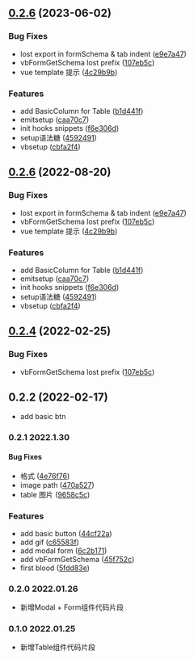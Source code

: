 ## [0.2.6](https://github.com/yingqiwang/vben-snippet-vscode/compare/0.2.3...0.2.6) (2023-06-02)


### Bug Fixes

* lost export in formSchema & tab indent ([e9e7a47](https://github.com/yingqiwang/vben-snippet-vscode/commit/e9e7a47599f06ad8462bec07eeaff7126d56f456))
* vbFormGetSchema lost prefix ([107eb5c](https://github.com/yingqiwang/vben-snippet-vscode/commit/107eb5cca4cb3c2663592f6cd41eeebfac1ef3aa))
* vue template 提示 ([4c29b9b](https://github.com/yingqiwang/vben-snippet-vscode/commit/4c29b9bb56244effdc9c44cda566c5681193303c))


### Features

* add BasicColumn for Table ([b1d441f](https://github.com/yingqiwang/vben-snippet-vscode/commit/b1d441fa936b306ebeef3e6ab87a799f73dbcb44))
* emitsetup ([caa70c7](https://github.com/yingqiwang/vben-snippet-vscode/commit/caa70c7151d9d3d25f71038d027aff98f092523f))
* init hooks snippets ([f6e306d](https://github.com/yingqiwang/vben-snippet-vscode/commit/f6e306dc2d99f0ffcca4bcd0ec4e3d6589dc221e))
* setup语法糖 ([4592491](https://github.com/yingqiwang/vben-snippet-vscode/commit/4592491efabe17f1f7369c41d6561017b7ea8f2f))
* vbsetup ([cbfa2f4](https://github.com/yingqiwang/vben-snippet-vscode/commit/cbfa2f4f38307a1a92c10cd8bd1030e936ea7246))



## [0.2.6](https://github.com/yingqiwang/vben-snippet-vscode/compare/0.2.3...0.2.6) (2022-08-20)


### Bug Fixes

* lost export in formSchema & tab indent ([e9e7a47](https://github.com/yingqiwang/vben-snippet-vscode/commit/e9e7a47599f06ad8462bec07eeaff7126d56f456))
* vbFormGetSchema lost prefix ([107eb5c](https://github.com/yingqiwang/vben-snippet-vscode/commit/107eb5cca4cb3c2663592f6cd41eeebfac1ef3aa))
* vue template 提示 ([4c29b9b](https://github.com/yingqiwang/vben-snippet-vscode/commit/4c29b9bb56244effdc9c44cda566c5681193303c))


### Features

* add BasicColumn for Table ([b1d441f](https://github.com/yingqiwang/vben-snippet-vscode/commit/b1d441fa936b306ebeef3e6ab87a799f73dbcb44))
* emitsetup ([caa70c7](https://github.com/yingqiwang/vben-snippet-vscode/commit/caa70c7151d9d3d25f71038d027aff98f092523f))
* init hooks snippets ([f6e306d](https://github.com/yingqiwang/vben-snippet-vscode/commit/f6e306dc2d99f0ffcca4bcd0ec4e3d6589dc221e))
* setup语法糖 ([4592491](https://github.com/yingqiwang/vben-snippet-vscode/commit/4592491efabe17f1f7369c41d6561017b7ea8f2f))
* vbsetup ([cbfa2f4](https://github.com/yingqiwang/vben-snippet-vscode/commit/cbfa2f4f38307a1a92c10cd8bd1030e936ea7246))



## [0.2.4](https://github.com/yingqiwang/vben-snippet-vscode/compare/0.2.3...0.2.4) (2022-02-25)


### Bug Fixes

* vbFormGetSchema lost prefix ([107eb5c](https://github.com/yingqiwang/vben-snippet-vscode/commit/107eb5cca4cb3c2663592f6cd41eeebfac1ef3aa))


## 0.2.2 (2022-02-17)
* add basic btn

### 0.2.1 2022.1.30

#### Bug Fixes

* 格式 ([4e76f76](https://github.com/yingqiwang/vben-snippet-vscode/commit/4e76f761033afc6fc612d9ac547f1d6fa23a0bbd))
* image path ([470a527](https://github.com/yingqiwang/vben-snippet-vscode/commit/470a527213fbe872934fea6ca77b7212610d5821))
* table 图片 ([9658c5c](https://github.com/yingqiwang/vben-snippet-vscode/commit/9658c5c752350549806e7e656e4547dc92de760a))


### Features

* add basic button ([44cf22a](https://github.com/yingqiwang/vben-snippet-vscode/commit/44cf22a10117fab82284689791353dcbff14cc55))
* add gif ([c65583f](https://github.com/yingqiwang/vben-snippet-vscode/commit/c65583fdd02403c2104337d13cf843ac521bd6bb))
* add modal form ([6c2b171](https://github.com/yingqiwang/vben-snippet-vscode/commit/6c2b1713e4997995860f4b181fbc8163b6a7dbd9))
* add vbFormGetSchema ([45f752c](https://github.com/yingqiwang/vben-snippet-vscode/commit/45f752c44a81b03f07816d28976ea650c9bfa3e3))
* first blood ([5fdd83e](https://github.com/yingqiwang/vben-snippet-vscode/commit/5fdd83e8b3c74f66cddf28da560d899fe6057191))

### 0.2.0 2022.01.26
* 新增Modal + Form组件代码片段

### 0.1.0 2022.01.25
* 新增Table组件代码片段
